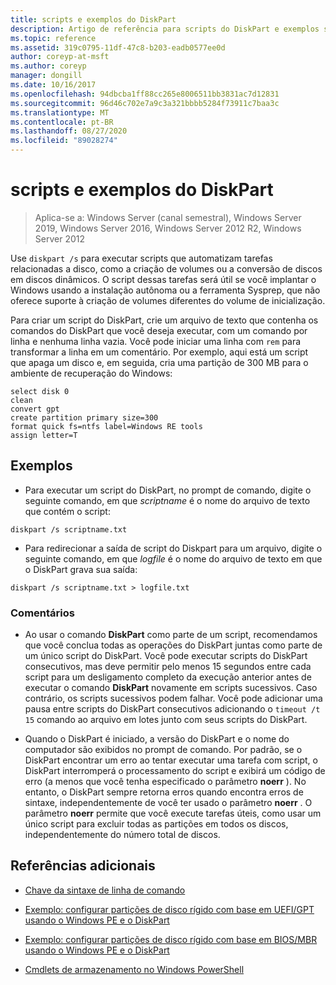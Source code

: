 ```yaml
---
title: scripts e exemplos do DiskPart
description: Artigo de referência para scripts do DiskPart e exemplos sobre como automatizar tarefas relacionadas ao disco, como a criação de volumes ou a conversão de discos em discos dinâmicos.
ms.topic: reference
ms.assetid: 319c0795-11df-47c8-b203-eadb0577ee0d
author: coreyp-at-msft
ms.author: coreyp
manager: dongill
ms.date: 10/16/2017
ms.openlocfilehash: 94dbcba1ff88cc265e8006511bb3831ac7d12831
ms.sourcegitcommit: 96d46c702e7a9c3a321bbbb5284f73911c7baa3c
ms.translationtype: MT
ms.contentlocale: pt-BR
ms.lasthandoff: 08/27/2020
ms.locfileid: "89028274"
---
```

# <a name="diskpart-scripts-and-examples"></a>scripts e exemplos do DiskPart

> Aplica-se a: Windows Server (canal semestral), Windows Server 2019, Windows Server 2016, Windows Server 2012 R2, Windows Server 2012

Use `diskpart /s` para executar scripts que automatizam tarefas relacionadas a disco, como a criação de volumes ou a conversão de discos em discos dinâmicos. O script dessas tarefas será útil se você implantar o Windows usando a instalação autônoma ou a ferramenta Sysprep, que não oferece suporte à criação de volumes diferentes do volume de inicialização.

Para criar um script do DiskPart, crie um arquivo de texto que contenha os comandos do DiskPart que você deseja executar, com um comando por linha e nenhuma linha vazia. Você pode iniciar uma linha com `rem` para transformar a linha em um comentário. Por exemplo, aqui está um script que apaga um disco e, em seguida, cria uma partição de 300 MB para o ambiente de recuperação do Windows:

```
select disk 0
clean
convert gpt
create partition primary size=300
format quick fs=ntfs label=Windows RE tools
assign letter=T
```

## <a name="examples"></a>Exemplos

- Para executar um script do DiskPart, no prompt de comando, digite o seguinte comando, em que *scriptname* é o nome do arquivo de texto que contém o script:

```
diskpart /s scriptname.txt
```

- Para redirecionar a saída de script do Diskpart para um arquivo, digite o seguinte comando, em que *logfile* é o nome do arquivo de texto em que o DiskPart grava sua saída:

```
diskpart /s scriptname.txt > logfile.txt
```

### <a name="remarks"></a>Comentários

- Ao usar o comando **DiskPart** como parte de um script, recomendamos que você conclua todas as operações do DiskPart juntas como parte de um único script do DiskPart. Você pode executar scripts do DiskPart consecutivos, mas deve permitir pelo menos 15 segundos entre cada script para um desligamento completo da execução anterior antes de executar o comando **DiskPart** novamente em scripts sucessivos. Caso contrário, os scripts sucessivos podem falhar. Você pode adicionar uma pausa entre scripts do DiskPart consecutivos adicionando o `timeout /t 15` comando ao arquivo em lotes junto com seus scripts do DiskPart.

- Quando o DiskPart é iniciado, a versão do DiskPart e o nome do computador são exibidos no prompt de comando. Por padrão, se o DiskPart encontrar um erro ao tentar executar uma tarefa com script, o DiskPart interromperá o processamento do script e exibirá um código de erro (a menos que você tenha especificado o parâmetro **noerr** ). No entanto, o DiskPart sempre retorna erros quando encontra erros de sintaxe, independentemente de você ter usado o parâmetro **noerr** . O parâmetro **noerr** permite que você execute tarefas úteis, como usar um único script para excluir todas as partições em todos os discos, independentemente do número total de discos.

## <a name="additional-references"></a>Referências adicionais

- [Chave da sintaxe de linha de comando](command-line-syntax-key.md)

- [Exemplo: configurar partições de disco rígido com base em UEFI/GPT usando o Windows PE e o DiskPart](/previous-versions/windows/it-pro/windows-8.1-and-8/hh825686(v=win.10))

- [Exemplo: configurar partições de disco rígido com base em BIOS/MBR usando o Windows PE e o DiskPart](/previous-versions/windows/it-pro/windows-8.1-and-8/hh825677(v=win.10))

- [Cmdlets de armazenamento no Windows PowerShell](/powershell/module/storage/?view=win10-ps)
